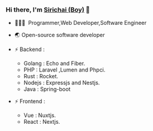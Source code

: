 ### Hi there, I'm [Sirichai (Boy)](https://nextjs-scg-app.herokuapp.com/resume) 🎉

- 🧑🏻‍💻 &nbsp;Programmer,Web Developer,Software Engineer
- 🌏 Open-source software developer
- ⚡ Backend :
  * Golang : Echo and Fiber.
  * PHP : Laravel ,Lumen and Phpci. 
  * Rust : Rocket.
  * Nodejs : Expressjs and Nestjs.
  * Java : Spring-boot
   
- ⚡ Frontend :
  * Vue : Nuxtjs.
  * React : Nextjs.


<!--
**suraboy/suraboy** is a ✨ _special_ ✨ repository because its `README.md` (this file) appears on your GitHub profile.

Here are some ideas to get you started:

- 🔭 I’m currently working on ...
- 🌱 I’m currently learning ...
- 👯 I’m looking to collaborate on ...
- 🤔 I’m looking for help with ...
- 💬 Ask me about ...
- 📫 How to reach me: ...
- 😄 Pronouns: ...
- ⚡ Fun fact: ...
-->
